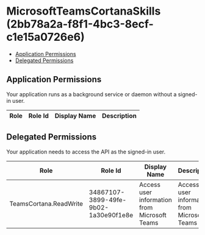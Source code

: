 # MicrosoftTeamsCortanaSkills (2bb78a2a-f8f1-4bc3-8ecf-c1e15a0726e6)
- [Application Permissions](#application-permissions)
- [Delegated Permissions](#delegated-permissions)

## Application Permissions
Your application runs as a background service or daemon without a signed-in user.

| Role | Role Id | Display Name | Description |
|---|---|---|---|

## Delegated Permissions
Your application needs to access the API as the signed-in user. 

| Role | Role Id | Display Name | Description |
|---|---|---|---|
| TeamsCortana.ReadWrite | 34867107-3899-49fe-9b02-1a30e90f1e8e | Access user information from Microsoft Teams | Access user information from Microsoft Teams |

